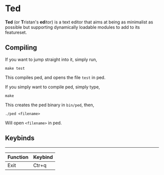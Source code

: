 Ted
===

**Ted** (or **T**ristan's **ed**itor) is a text editor that aims at being as minimalist as possible but supporting dynamically loadable modules to add to its featureset.

## Compiling

If you want to jump straight into it, simply run,
````
make test
````
This compiles ped, and opens the file `test` in ped.

If you simply want to compile ped, simply type,
````
make
````

This creates the ped binary in `bin/ped`, then,
````
./ped <filename>
````
Will open `<filename>` in ped.

## Keybinds
---
|Function|Keybind|
|--------|-------|
|Exit|Ctr+q|
